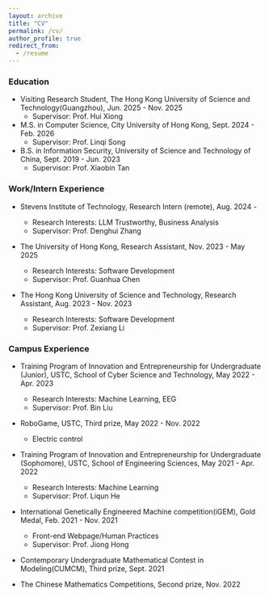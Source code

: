 ```yaml
---
layout: archive
title: "CV"
permalink: /cv/
author_profile: true
redirect_from:
  - /resume
---
```


### Education
<!-- * (incoming) Ph.D in Data Science, Stevens Institute of Technology, Feb. 2026 -  -->
* Visiting Research Student, The Hong Kong University of Science and Technology(Guangzhou), Jun. 2025 - Nov. 2025
  *  Supervisor: Prof. Hui Xiong
* M.S. in Computer Science, City University of Hong Kong, Sept. 2024 - Feb. 2026
  *  Supervisor: Prof. Linqi Song
* B.S. in Information Security, University of Science and Technology of China, Sept. 2019 - Jun. 2023
  *  Supervisor: Prof. Xiaobin Tan



### Work/Intern Experience

<!-- * 19Pine, Research Intern (remote), Sept. 2025 - 
  *  Research Interests: 
  *  Supervisor: Dr. Bojie Li -->

<!-- * The Guangdong Institute of Intelligence Science and Technology, Research Intern, Jun 2025 - Sept. 2025
  *  Research Interests: 3D Printable Brain Atlas
  *  Supervisor: Prof. Yimin Wang -->

* Stevens Institute of Technology, Research Intern (remote), Aug. 2024 - 
  *  Research Interests: LLM Trustworthy, Business Analysis
  *  Supervisor: Prof. Denghui Zhang

* The University of Hong Kong, Research Assistant, Nov. 2023 - May 2025  <!-- Hong Kong Quantum AI Lab -->
  *  Research Interests: Software Development
  *  Supervisor: Prof. Guanhua Chen

* The Hong Kong University of Science and Technology, Research Assistant, Aug. 2023 - Nov. 2023 <!-- Hong Kong Center for Construction Robotics -->
  *  Research Interests: Software Development  
  *  Supervisor: Prof. Zexiang Li

<!-- * iFLYTEK, Juinor Data Engineer Intern, Mar. 2023 - Jun. 2023   -->

### Campus Experience

* Training Program of Innovation and Entrepreneurship for Undergraduate (Junior), USTC, School of Cyber Science and Technology, May 2022 - Apr. 2023
  *  Research Interests: Machine Learning, EEG
  *  Supervisor: Prof. Bin Liu 

* RoboGame, USTC, Third prize, May 2022 - Nov. 2022
  *  Electric control

* Training Program of Innovation and Entrepreneurship for Undergraduate (Sophomore), USTC, School of Engineering Sciences, May 2021 - Apr. 2022
  *  Research Interests: Machine Learning
  *  Supervisor: Prof. Liqun He

* International Genetically Engineered Machine competition(iGEM), Gold Medal, Feb. 2021 - Nov. 2021
  *  Front-end Webpage/Human Practices
  *  Supervisor: Prof. Jiong Hong

* Contemporary Undergraduate Mathematical Contest in Modeling(CUMCM), Third prize, Sept. 2021  

* The Chinese Mathematics Competitions, Second prize, Nov. 2022